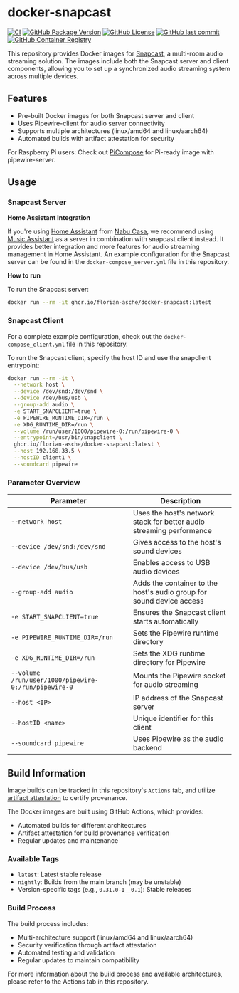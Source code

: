 # docker-snapcast

[![CI](https://github.com/florian-asche/docker-snapcast/actions/workflows/docker-build-release.yml/badge.svg)](https://github.com/florian-asche/docker-snapcast/actions/workflows/docker-build-release.yml) [![GitHub Package Version](https://img.shields.io/github/v/tag/florian-asche/docker-snapcast?label=version)](https://github.com/florian-asche/docker-snapcast/pkgs/container/docker-snapcast) [![GitHub License](https://img.shields.io/github/license/florian-asche/docker-snapcast)](https://github.com/florian-asche/docker-snapcast/blob/main/LICENSE) [![GitHub last commit](https://img.shields.io/github/last-commit/florian-asche/docker-snapcast)](https://github.com/florian-asche/docker-snapcast/commits) [![GitHub Container Registry](https://img.shields.io/badge/Container%20Registry-GHCR-blue)](https://github.com/florian-asche/docker-snapcast/pkgs/container/docker-snapcast)

This repository provides Docker images for [Snapcast](https://github.com/badaix/snapcast), a multi-room audio streaming solution. The images include both the Snapcast server and client components, allowing you to set up a synchronized audio streaming system across multiple devices.

## Features

- Pre-built Docker images for both Snapcast server and client
- Uses Pipewire-client for audio server connectivity
- Supports multiple architectures (linux/amd64 and linux/aarch64)
- Automated builds with artifact attestation for security

For Raspberry Pi users: Check out [PiCompose](https://github.com/florian-asche/PiCompose) for Pi-ready image with pipewire-server.

## Usage

### Snapcast Server

**Home Assistant Integration**

If you're using [Home Assistant](https://www.home-assistant.io/) from [Nabu Casa](https://www.nabucasa.com/), we recommend using [Music Assistant](https://github.com/music-assistant/server) as a server in combination with snapcast client instead. It provides better integration and more features for audio streaming management in Home Assistant. An example configuration for the Snapcast server can be found in the `docker-compose_server.yml` file in this repository.

**How to run**

To run the Snapcast server:

```bash
docker run --rm -it ghcr.io/florian-asche/docker-snapcast:latest
```

### Snapcast Client

For a complete example configuration, check out the `docker-compose_client.yml` file in this repository.

To run the Snapcast client, specify the host ID and use the snapclient entrypoint:

```bash
docker run --rm -it \
  --network host \
  --device /dev/snd:/dev/snd \
  --device /dev/bus/usb \
  --group-add audio \
  -e START_SNAPCLIENT=true \
  -e PIPEWIRE_RUNTIME_DIR=/run \
  -e XDG_RUNTIME_DIR=/run \
  --volume /run/user/1000/pipewire-0:/run/pipewire-0 \
  --entrypoint=/usr/bin/snapclient \
  ghcr.io/florian-asche/docker-snapcast:latest \
  --host 192.168.33.5 \
  --hostID client1 \
  --soundcard pipewire
```

### Parameter Overview

| Parameter | Description |
|-----------|-------------|
| `--network host` | Uses the host's network stack for better audio streaming performance |
| `--device /dev/snd:/dev/snd` | Gives access to the host's sound devices |
| `--device /dev/bus/usb` | Enables access to USB audio devices |
| `--group-add audio` | Adds the container to the host's audio group for sound device access |
| `-e START_SNAPCLIENT=true` | Ensures the Snapcast client starts automatically |
| `-e PIPEWIRE_RUNTIME_DIR=/run` | Sets the Pipewire runtime directory |
| `-e XDG_RUNTIME_DIR=/run` | Sets the XDG runtime directory for Pipewire |
| `--volume /run/user/1000/pipewire-0:/run/pipewire-0` | Mounts the Pipewire socket for audio streaming |
| `--host <IP>` | IP address of the Snapcast server |
| `--hostID <name>` | Unique identifier for this client |
| `--soundcard pipewire` | Uses Pipewire as the audio backend |

## Build Information

Image builds can be tracked in this repository's `Actions` tab, and utilize [artifact attestation](https://docs.github.com/en/actions/security-guides/using-artifact-attestations-to-establish-provenance-for-builds) to certify provenance.

The Docker images are built using GitHub Actions, which provides:

- Automated builds for different architectures
- Artifact attestation for build provenance verification
- Regular updates and maintenance

### Available Tags

- `latest`: Latest stable release
- `nightly`: Builds from the main branch (may be unstable)
- Version-specific tags (e.g., `0.31.0-1__0.1`): Stable releases

### Build Process

The build process includes:

- Multi-architecture support (linux/amd64 and linux/aarch64)
- Security verification through artifact attestation
- Automated testing and validation
- Regular updates to maintain compatibility

For more information about the build process and available architectures, please refer to the Actions tab in this repository.
